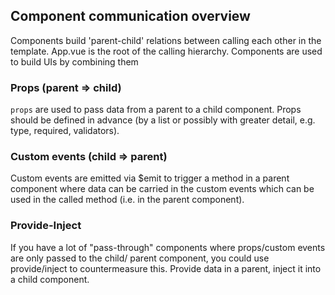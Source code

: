## Component communication overview
Components build 'parent-child' relations between calling each other in the template.
App.vue is the root of the calling hierarchy.
Components are used to build UIs by combining them

### Props (parent => child)
`props` are used to pass data from a parent to a child component. Props should be defined in advance (by a list or possibly with greater detail, e.g. type, required, validators).

### Custom events (child => parent)
Custom events are emitted via $emit to trigger a method in a parent component where data can be carried in the custom events which can be used in the called method (i.e. in the parent component).

### Provide-Inject
If you have a lot of "pass-through" components where props/custom events are only passed to the child/ parent component, you could use provide/inject to countermeasure this. Provide data in a parent, inject it into a child component.
